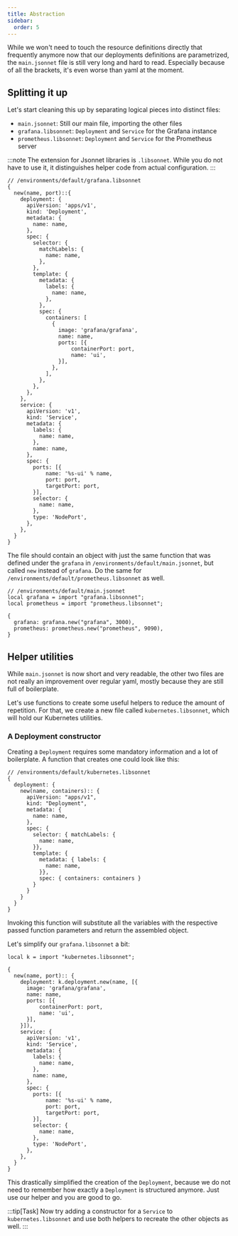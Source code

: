 ```yaml
---
title: Abstraction
sidebar:
  order: 5
---
```


While we won't need to touch the resource definitions directly that frequently
anymore now that our deployments definitions are parametrized, the
`main.jsonnet` file is still very long and hard to read. Especially because of
all the brackets, it's even worse than yaml at the moment.

## Splitting it up

Let's start cleaning this up by separating logical pieces into distinct files:

- `main.jsonnet`: Still our main file, importing the other files
- `grafana.libsonnet`: `Deployment` and `Service` for the Grafana instance
- `prometheus.libsonnet`: `Deployment` and `Service` for the Prometheus server

:::note
The extension for Jsonnet libraries is `.libsonnet`. While you do
not have to use it, it distinguishes helper code from actual configuration.
:::

```jsonnet
// /environments/default/grafana.libsonnet
{
  new(name, port)::{
    deployment: {
      apiVersion: 'apps/v1',
      kind: 'Deployment',
      metadata: {
        name: name,
      },
      spec: {
        selector: {
          matchLabels: {
            name: name,
          },
        },
        template: {
          metadata: {
            labels: {
              name: name,
            },
          },
          spec: {
            containers: [
              {
                image: 'grafana/grafana',
                name: name,
                ports: [{
                    containerPort: port,
                    name: 'ui',
                }],
              },
            ],
          },
        },
      },
    },
    service: {
      apiVersion: 'v1',
      kind: 'Service',
      metadata: {
        labels: {
          name: name,
        },
        name: name,
      },
      spec: {
        ports: [{
            name: '%s-ui' % name,
            port: port,
            targetPort: port,
        }],
        selector: {
          name: name,
        },
        type: 'NodePort',
      },
    },
  }
}
```

The file should contain an object with just the same function that was defined under the `grafana` in `/environments/default/main.jsonnet`, but called `new` instead of `grafana`.
Do the same for `/environments/default/prometheus.libsonnet` as well.

```jsonnet
// /environments/default/main.jsonnet
local grafana = import "grafana.libsonnet";
local prometheus = import "prometheus.libsonnet";

{
  grafana: grafana.new("grafana", 3000),
  prometheus: prometheus.new("prometheus", 9090),
}
```

## Helper utilities

While `main.jsonnet` is now short and very readable, the other two files are not
really an improvement over regular yaml, mostly because they are still full of
boilerplate.

Let's use functions to create some useful helpers to reduce the amount of
repetition. For that, we create a new file called `kubernetes.libsonnet`, which
will hold our Kubernetes utilities.

### A Deployment constructor

Creating a `Deployment` requires some mandatory information and a lot of
boilerplate. A function that creates one could look like this:

```jsonnet
// /environments/default/kubernetes.libsonnet
{
  deployment: {
    new(name, containers):: {
      apiVersion: "apps/v1",
      kind: "Deployment",
      metadata: {
        name: name,
      },
      spec: {
        selector: { matchLabels: {
          name: name,
        }},
        template: {
          metadata: { labels: {
            name: name,
          }},
          spec: { containers: containers }
        }
      }
    }
  }
}
```

Invoking this function will substitute all the variables with the respective
passed function parameters and return the assembled object.

Let's simplify our `grafana.libsonnet` a bit:

```jsonnet
local k = import "kubernetes.libsonnet";

{
  new(name, port):: {
    deployment: k.deployment.new(name, [{
      image: 'grafana/grafana',
      name: name,
      ports: [{
          containerPort: port,
          name: 'ui',
      }],
    }]),
    service: {
      apiVersion: 'v1',
      kind: 'Service',
      metadata: {
        labels: {
          name: name,
        },
        name: name,
      },
      spec: {
        ports: [{
            name: '%s-ui' % name,
            port: port,
            targetPort: port,
        }],
        selector: {
          name: name,
        },
        type: 'NodePort',
      },
    },
  }
}
```

This drastically simplified the creation of the `Deployment`, because we do not
need to remember how exactly a `Deployment` is structured anymore. Just use
our helper and you are good to go.

:::tip[Task]
Now try adding a constructor for a `Service` to `kubernetes.libsonnet`
and use both helpers to recreate the other objects as well.
:::
